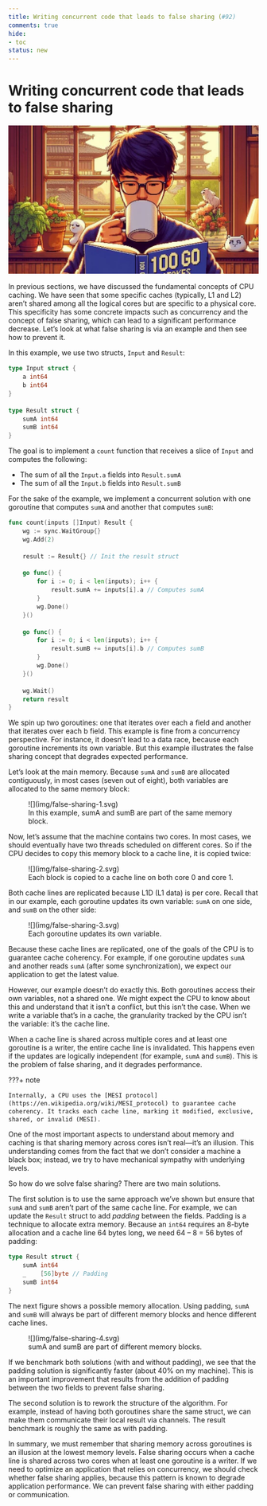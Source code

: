 ```yaml
---
title: Writing concurrent code that leads to false sharing (#92)
comments: true
hide:
- toc
status: new
---
```


# Writing concurrent code that leads to false sharing

![](img/false-sharing.jpeg)

In previous sections, we have discussed the fundamental concepts of CPU caching. We have seen that some specific caches (typically, L1 and L2) aren’t shared among all the logical cores but are specific to a physical core. This specificity has some concrete impacts such as concurrency and the concept of false sharing, which can lead to a significant performance decrease. Let’s look at what false sharing is via an example and then see how to prevent it.

In this example, we use two structs, `Input` and `Result`:

```go
type Input struct {
    a int64
    b int64
}

type Result struct {
    sumA int64
    sumB int64
}
```

The goal is to implement a `count` function that receives a slice of `Input` and computes the following:

* The sum of all the `Input.a` fields into `Result.sumA`
* The sum of all the `Input.b` fields into `Result.sumB`

For the sake of the example, we implement a concurrent solution with one goroutine that computes `sumA` and another that computes `sumB`:

```go
func count(inputs []Input) Result {
    wg := sync.WaitGroup{}
    wg.Add(2)

    result := Result{} // Init the result struct

    go func() {
        for i := 0; i < len(inputs); i++ {
            result.sumA += inputs[i].a // Computes sumA
        }
        wg.Done()
    }()

    go func() {
        for i := 0; i < len(inputs); i++ {
            result.sumB += inputs[i].b // Computes sumB
        }
        wg.Done()
    }()

    wg.Wait()
    return result
}
```

We spin up two goroutines: one that iterates over each a field and another that iterates over each b field. This example is fine from a concurrency perspective. For instance, it doesn’t lead to a data race, because each goroutine increments its own variable. But this example illustrates the false sharing concept that degrades expected performance.

Let’s look at the main memory. Because `sumA` and `sumB` are allocated contiguously, in most cases (seven out of eight), both variables are allocated to the same memory block:

<figure markdown>
  ![](img/false-sharing-1.svg)
  <figcaption>In this example, sumA and sumB are part of the same memory block.</figcaption>
</figure>


Now, let’s assume that the machine contains two cores. In most cases, we should eventually have two threads scheduled on different cores. So if the CPU decides to copy this memory block to a cache line, it is copied twice:

<figure markdown>
  ![](img/false-sharing-2.svg)
  <figcaption>Each block is copied to a cache line on both core 0 and core 1.</figcaption>
</figure>

Both cache lines are replicated because L1D (L1 data) is per core. Recall that in our example, each goroutine updates its own variable: `sumA` on one side, and `sumB` on the other side:

<figure markdown>
  ![](img/false-sharing-3.svg)
  <figcaption>Each goroutine updates its own variable.</figcaption>
</figure>

Because these cache lines are replicated, one of the goals of the CPU is to guarantee cache coherency. For example, if one goroutine updates `sumA` and another reads `sumA` (after some synchronization), we expect our application to get the latest value.

However, our example doesn’t do exactly this. Both goroutines access their own variables, not a shared one. We might expect the CPU to know about this and understand that it isn’t a conflict, but this isn’t the case. When we write a variable that’s in a cache, the granularity tracked by the CPU isn’t the variable: it’s the cache line.

When a cache line is shared across multiple cores and at least one goroutine is a writer, the entire cache line is invalidated. This happens even if the updates are logically independent (for example, `sumA` and `sumB`). This is the problem of false sharing, and it degrades performance.

???+ note

    Internally, a CPU uses the [MESI protocol](https://en.wikipedia.org/wiki/MESI_protocol) to guarantee cache coherency. It tracks each cache line, marking it modified, exclusive, shared, or invalid (MESI).

One of the most important aspects to understand about memory and caching is that sharing memory across cores isn’t real—it’s an illusion. This understanding comes from the fact that we don’t consider a machine a black box; instead, we try to have mechanical sympathy with underlying levels.

So how do we solve false sharing? There are two main solutions.

The first solution is to use the same approach we’ve shown but ensure that `sumA` and `sumB` aren’t part of the same cache line. For example, we can update the `Result` struct to add _padding_ between the fields. Padding is a technique to allocate extra memory. Because an `int64` requires an 8-byte allocation and a cache line 64 bytes long, we need 64 – 8 = 56 bytes of padding:

```go hl_lines="3"
type Result struct {
    sumA int64
    _    [56]byte // Padding
    sumB int64
}
```

The next figure shows a possible memory allocation. Using padding, `sumA` and `sumB` will always be part of different memory blocks and hence different cache lines.

<figure markdown>
  ![](img/false-sharing-4.svg)
  <figcaption>sumA and sumB are part of different memory blocks.</figcaption>
</figure>

If we benchmark both solutions (with and without padding), we see that the padding solution is significantly faster (about 40% on my machine). This is an important improvement that results from the addition of padding between the two fields to prevent false sharing.

The second solution is to rework the structure of the algorithm. For example, instead of having both goroutines share the same struct, we can make them communicate their local result via channels. The result benchmark is roughly the same as with padding.

In summary, we must remember that sharing memory across goroutines is an illusion at the lowest memory levels. False sharing occurs when a cache line is shared across two cores when at least one goroutine is a writer. If we need to optimize an application that relies on concurrency, we should check whether false sharing applies, because this pattern is known to degrade application performance. We can prevent false sharing with either padding or communication.
